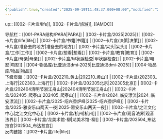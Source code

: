 ```yaml
---
{"publish":true,"created":"2025-09-19T11:48:37.000+08:00","modified":"2025-09-19T11:48:37.000+08:00","cssclasses":""}
---
```


up:: [[002-卡片盒/life]], [[002-卡片盒/旅游]], [[AMOC]]



导航栏：[[001-PARA结构/PARA\|PARA]] | [[002-卡片盒/2025\|2025]] | [[002-卡片盒/life\|life]] | [[002-卡片盒/书籍\|书籍]] | [[002-卡片盒/决策\|决策]] | [[002-卡片盒/准备去的地方\|准备去的地方]] | [[002-卡片盒/呆头\|呆头]] | [[002-卡片盒/工作\|工作]] | [[002-卡片盒/想看\|想看]] | [[002-卡片盒/教育\|教育]] | [[002-卡片盒/母亲\|母亲]] | [[002-卡片盒/甲状腺检查\|甲状腺检查]] | [[002-卡片盒/电影\|电影]] | [[004-物品库/比亚迪汉dmi-2025\|比亚迪汉dmi-2025]] | [[004-物品库/物品\|物品]]  
下级页面：[[002-卡片盒/202210_黄山\|202210_黄山]] | [[002-卡片盒/202303_上海行\|202303_上海行]] | [[002-卡片盒/202305北京\|202305北京]] | [[002-卡片盒/202404清明节浙江舟山\|202404清明节浙江舟山]] | [[002-卡片盒/202405_爬泰山\|202405_爬泰山]] | [[002-卡片盒/2024_临安漂流\|2024_临安漂流]] | [[002-卡片盒/2025-绍兴香炉峰\|2025-绍兴香炉峰]] | [[002-卡片盒/2025-雅安乐山两天一夜\|2025-雅安乐山两天一夜]] | [[002-卡片盒/之江文化中心\|之江文化中心]] | [[002-卡片盒/杭州\|杭州]] | [[002-卡片盒/观音法界\|观音法界]] | [[002-卡片盒/龙美术馆-柳\|龙美术馆-柳]] | [[002-卡片盒/202504_布达拉宫\|202504_布达拉宫]]  
反向链接：[[002-卡片盒/life\|life]]








